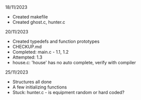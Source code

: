 18/11/2023
- Created makefile
- Created ghost.c, hunter.c

20/11/2023
- Created typedefs and function prototypes
- CHECKUP.md
- Completed: main.c - 1.1, 1.2
- Attempted: 1.3
- house.c: 'house' has no auto complete, verify with compiler

25/11/2023
- Structures all done
- A few initializing functions
- Stuck: hunter.c - is equipment random or hard coded?

